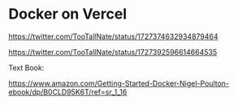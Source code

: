 # Docker on Vercel

https://twitter.com/TooTallNate/status/1727374632934879464

https://twitter.com/TooTallNate/status/1727392596614664535

Text Book:

https://www.amazon.com/Getting-Started-Docker-Nigel-Poulton-ebook/dp/B0CLD95K6T/ref=sr_1_16 

